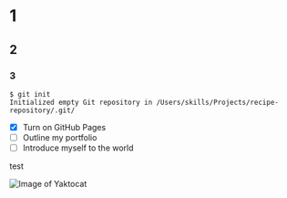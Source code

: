 # 1
## 2
### 3

```
$ git init
Initialized empty Git repository in /Users/skills/Projects/recipe-repository/.git/
```

- [X] Turn on GitHub Pages
- [ ] Outline my portfolio
- [ ] Introduce myself to the world

test

![Image of Yaktocat](https://octodex.github.com/images/yaktocat.png)
